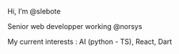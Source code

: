 Hi, I’m @slebote

Senior web developper working @norsys

My current interests : AI (python - TS), React, Dart
